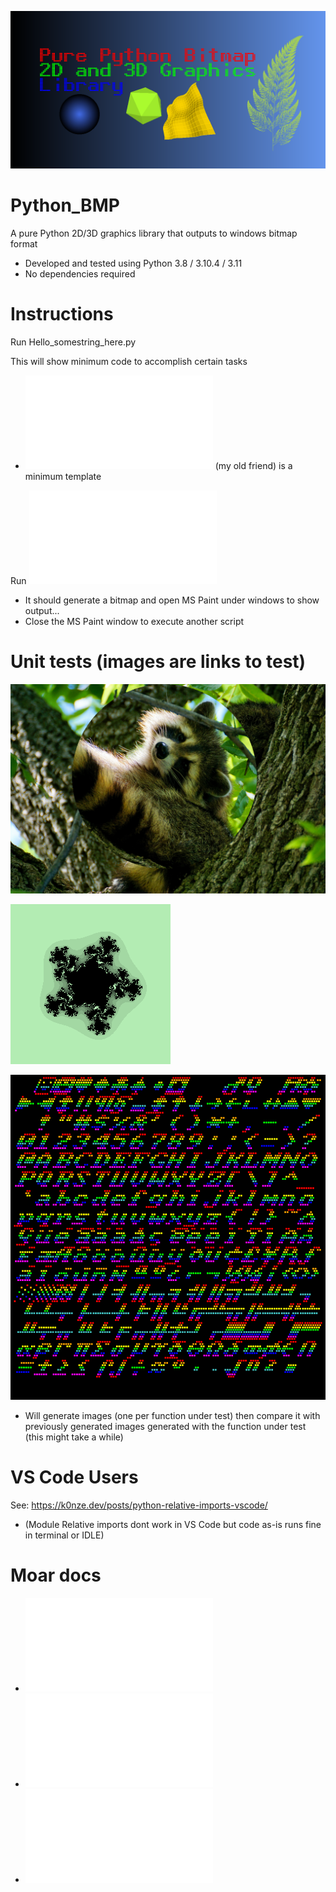[![AppID](/assets/Hello_GithubID.png)](/Hello_APP_Github_ID.py)

# Python_BMP
A pure Python 2D/3D graphics library that outputs to windows bitmap format
* Developed and tested using Python 3.8 / 3.10.4 / 3.11
* No dependencies required

# Instructions

Run Hello_somestring_here.py

This will show minimum code to accomplish certain tasks
* ![Hello_Darkness.py](/Hello_Darkness.py) (my old friend) is a minimum template 

Run ![Features_Speedtest.py](/Features_Speedtest.py)
* It should generate a bitmap and open MS Paint under windows to show output... 
* Close the MS Paint window to execute another script

# Unit tests (images are links to test)

[![Picmanip](/assets/test_images/raccoon-flipXYcircregion.bmp)](/test_picturemanipulation.py)

[![Fractals](/assets/fractals/multijulia.bmp)](/test_fractals.py)

[![Text](/assets/fonts/8x8x4px1cs024bitplotitalicstring2filebc0cmulti.bmp)](/test_fonts.py)

* Will generate images (one per function under test) then compare it with previously generated images generated with the function under test (this might take a while)

# VS Code Users

See: https://k0nze.dev/posts/python-relative-imports-vscode/
* (Module Relative imports dont work in VS Code but code as-is runs fine in terminal or IDLE)

# Moar docs
* ![Hello Graphics](/docs/Hello_Graphics.md)
* ![Hello Fractals](/docs/Hello_Fractals.md)
* ![Hello Image Processing](/docs/Hello_Image_Processing.md)





